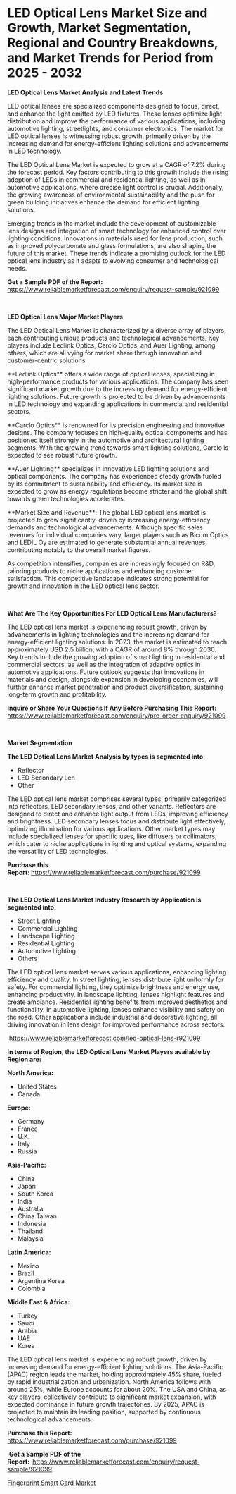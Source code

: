 <p><h1>LED Optical Lens Market Size and Growth, Market Segmentation, Regional and Country Breakdowns, and Market Trends for Period from 2025 -  2032</h1></p><p><strong>LED Optical Lens Market Analysis and Latest Trends</strong></p>
<p><p>LED optical lenses are specialized components designed to focus, direct, and enhance the light emitted by LED fixtures. These lenses optimize light distribution and improve the performance of various applications, including automotive lighting, streetlights, and consumer electronics. The market for LED optical lenses is witnessing robust growth, primarily driven by the increasing demand for energy-efficient lighting solutions and advancements in LED technology.</p><p>The LED Optical Lens Market is expected to grow at a CAGR of 7.2% during the forecast period. Key factors contributing to this growth include the rising adoption of LEDs in commercial and residential lighting, as well as in automotive applications, where precise light control is crucial. Additionally, the growing awareness of environmental sustainability and the push for green building initiatives enhance the demand for efficient lighting solutions.</p><p>Emerging trends in the market include the development of customizable lens designs and integration of smart technology for enhanced control over lighting conditions. Innovations in materials used for lens production, such as improved polycarbonate and glass formulations, are also shaping the future of this market. These trends indicate a promising outlook for the LED optical lens industry as it adapts to evolving consumer and technological needs.</p></p>
<p><strong>Get a Sample PDF of the Report:&nbsp;</strong> <a href="https://www.reliablemarketforecast.com/enquiry/request-sample/921099?utm_campaign=1141&utm_medium=2&utm_source=Github&utm_content=ia&utm_term=10022025&utm_id=led-optical-lens">https://www.reliablemarketforecast.com/enquiry/request-sample/921099</a></p>
<p>&nbsp;</p>
<p><strong>LED Optical Lens Major Market Players</strong></p>
<p><p>The LED Optical Lens Market is characterized by a diverse array of players, each contributing unique products and technological advancements. Key players include Ledlink Optics, Carclo Optics, and Auer Lighting, among others, which are all vying for market share through innovation and customer-centric solutions.</p><p>**Ledlink Optics** offers a wide range of optical lenses, specializing in high-performance products for various applications. The company has seen significant market growth due to the increasing demand for energy-efficient lighting solutions. Future growth is projected to be driven by advancements in LED technology and expanding applications in commercial and residential sectors.</p><p>**Carclo Optics** is renowned for its precision engineering and innovative designs. The company focuses on high-quality optical components and has positioned itself strongly in the automotive and architectural lighting segments. With the growing trend towards smart lighting solutions, Carclo is expected to see robust future growth.</p><p>**Auer Lighting** specializes in innovative LED lighting solutions and optical components. The company has experienced steady growth fueled by its commitment to sustainability and efficiency. Its market size is expected to grow as energy regulations become stricter and the global shift towards green technologies accelerates.</p><p>**Market Size and Revenue**: The global LED optical lens market is projected to grow significantly, driven by increasing energy-efficiency demands and technological advancements. Although specific sales revenues for individual companies vary, larger players such as Bicom Optics and LEDIL Oy are estimated to generate substantial annual revenues, contributing notably to the overall market figures.</p><p>As competition intensifies, companies are increasingly focused on R&D, tailoring products to niche applications and enhancing customer satisfaction. This competitive landscape indicates strong potential for growth and innovation in the LED optical lens sector.</p></p>
<p>&nbsp;</p>
<p><strong>What Are The Key Opportunities For LED Optical Lens Manufacturers?</strong></p>
<p><p>The LED optical lens market is experiencing robust growth, driven by advancements in lighting technologies and the increasing demand for energy-efficient lighting solutions. In 2023, the market is estimated to reach approximately USD 2.5 billion, with a CAGR of around 8% through 2030. Key trends include the growing adoption of smart lighting in residential and commercial sectors, as well as the integration of adaptive optics in automotive applications. Future outlook suggests that innovations in materials and design, alongside expansion in developing economies, will further enhance market penetration and product diversification, sustaining long-term growth and profitability.</p></p>
<p><strong>Inquire or Share Your Questions If Any Before Purchasing This Report:</strong> <a href="https://www.reliablemarketforecast.com/enquiry/pre-order-enquiry/921099?utm_campaign=1141&utm_medium=2&utm_source=Github&utm_content=ia&utm_term=10022025&utm_id=led-optical-lens">https://www.reliablemarketforecast.com/enquiry/pre-order-enquiry/921099</a></p>
<p>&nbsp;</p>
<p><strong>Market Segmentation</strong></p>
<p><strong>The LED Optical Lens Market Analysis by types is segmented into:</strong></p>
<p><ul><li>Reflector</li><li>LED Secondary Len</li><li>Other</li></ul></p>
<p><p>The LED optical lens market comprises several types, primarily categorized into reflectors, LED secondary lenses, and other variants. Reflectors are designed to direct and enhance light output from LEDs, improving efficiency and brightness. LED secondary lenses focus and distribute light effectively, optimizing illumination for various applications. Other market types may include specialized lenses for specific uses, like diffusers or collimators, which cater to niche applications in lighting and optical systems, expanding the versatility of LED technologies.</p></p>
<p><strong>Purchase this Report:&nbsp;</strong><a href="https://www.reliablemarketforecast.com/purchase/921099?utm_campaign=1141&utm_medium=2&utm_source=Github&utm_content=ia&utm_term=10022025&utm_id=led-optical-lens">https://www.reliablemarketforecast.com/purchase/921099</a></p>
<p>&nbsp;</p>
<p><strong>The LED Optical Lens Market Industry Research by Application is segmented into:</strong></p>
<p><ul><li>Street Lighting</li><li>Commercial Lighting</li><li>Landscape Lighting</li><li>Residential Lighting</li><li>Automotive Lighting</li><li>Others</li></ul></p>
<p><p>The LED optical lens market serves various applications, enhancing lighting efficiency and quality. In street lighting, lenses distribute light uniformly for safety. For commercial lighting, they optimize brightness and energy use, enhancing productivity. In landscape lighting, lenses highlight features and create ambiance. Residential lighting benefits from improved aesthetics and functionality. In automotive lighting, lenses enhance visibility and safety on the road. Other applications include industrial and decorative lighting, all driving innovation in lens design for improved performance across sectors.</p></p>
<p><a href="https://www.reliablemarketforecast.com/led-optical-lens-r921099?utm_campaign=1141&utm_medium=2&utm_source=Github&utm_content=ia&utm_term=10022025&utm_id=led-optical-lens">&nbsp;https://www.reliablemarketforecast.com/led-optical-lens-r921099</a></p>
<p><strong>In terms of Region, the LED Optical Lens Market Players available by Region are:</strong></p>
<p>
    <p> <strong> North America: </strong>
        <ul>
            <li>United States</li>
            <li>Canada</li>
        </ul>
        </p> 
    <p> <strong> Europe: </strong>
        <ul>
            <li>Germany</li>
            <li>France</li>
            <li>U.K.</li>
            <li>Italy</li>
            <li>Russia</li>
        </ul>
        </p> 
    <p> <strong> Asia-Pacific: </strong>
        <ul>
            <li>China</li>
            <li>Japan</li>
            <li>South Korea</li>
            <li>India</li>
            <li>Australia</li>
            <li>China Taiwan</li>
            <li>Indonesia</li>
            <li>Thailand</li>
            <li>Malaysia</li>
        </ul>
        </p> 
    <p> <strong> Latin America: </strong>
        <ul>
            <li>Mexico</li>
            <li>Brazil</li>
            <li>Argentina Korea</li>
            <li>Colombia</li>
        </ul>
        </p> 
    <p> <strong> Middle East & Africa: </strong>
        <ul>
            <li>Turkey</li>
            <li>Saudi</li>
            <li>Arabia</li>
            <li>UAE</li>
            <li>Korea</li>
        </ul>
    </p>
    </p>
<p><p>The LED optical lens market is experiencing robust growth, driven by increasing demand for energy-efficient lighting solutions. The Asia-Pacific (APAC) region leads the market, holding approximately 45% share, fueled by rapid industrialization and urbanization. North America follows with around 25%, while Europe accounts for about 20%. The USA and China, as key players, collectively contribute to significant market expansion, with expected dominance in future growth trajectories. By 2025, APAC is projected to maintain its leading position, supported by continuous technological advancements.</p></p>
<p><strong>Purchase this Report: </strong><a href="https://www.reliablemarketforecast.com/purchase/921099?utm_campaign=1141&utm_medium=2&utm_source=Github&utm_content=ia&utm_term=10022025&utm_id=led-optical-lens">https://www.reliablemarketforecast.com/purchase/921099</a></p>
<p>&nbsp;<strong>Get a Sample PDF of the Report:&nbsp;&nbsp;</strong><a href="https://www.reliablemarketforecast.com/enquiry/request-sample/921099?utm_campaign=1141&utm_medium=2&utm_source=Github&utm_content=ia&utm_term=10022025&utm_id=led-optical-lens">https://www.reliablemarketforecast.com/enquiry/request-sample/921099</a></p>
<p><strong></strong></p>
<p><p><a href="https://github.com/FassouRP/Market-Research-Report-List-7/blob/main/fingerprint-smart-card-market.md?utm_campaign=1141&utm_medium=2&utm_source=Github&utm_content=ia&utm_term=10022025&utm_id=led-optical-lens">Fingerprint Smart Card Market</a></p></p>